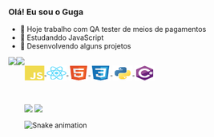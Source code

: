  ### Olá! Eu sou o Guga

- 👀 Hoje trabalho com QA tester de meios de pagamentos
- 🌱 Estudanddo JavaScript
- 💞️ Desenvolvendo alguns projetos 

<div align="center">
  <a href="https://github.com/Gustavo-Seiti">
  <img style="float:left" height="170em" src="https://github-readme-stats.vercel.app/api?username=Gustavo-Seiti&show_icons=true&theme=dracula&include_all_commits=true&count_private=true"/>
  <img style="float:left" height="170em" src="https://github-readme-stats.vercel.app/api/top-langs/?username=Gustavo-Seiti&layout=compact&langs_count=7&theme=dracula"/>
</div>

<div style="display: inline_block"><br>
  <img align="center" alt="Rafa-Js" height="30" width="40" src="https://raw.githubusercontent.com/devicons/devicon/master/icons/javascript/javascript-plain.svg">
  <img align="center" alt="Rafa-React" height="30" width="40" src="https://raw.githubusercontent.com/devicons/devicon/master/icons/react/react-original.svg">
  <img align="center" alt="Rafa-HTML" height="30" width="40" src="https://raw.githubusercontent.com/devicons/devicon/master/icons/html5/html5-original.svg">
  <img align="center" alt="Rafa-CSS" height="30" width="40" src="https://raw.githubusercontent.com/devicons/devicon/master/icons/css3/css3-original.svg">
  <img align="center" alt="Rafa-Python" height="30" width="40" src="https://raw.githubusercontent.com/devicons/devicon/master/icons/python/python-original.svg">
  <img align="center" alt="Rafa-Csharp" height="30" width="40" src="https://raw.githubusercontent.com/devicons/devicon/master/icons/csharp/csharp-original.svg">
 </div>
  <br>
  <br>
  
 <div> 

  <a href = "mailto:endo.tec@live.com"><img src="https://img.shields.io/badge/-Gmail-%23333?style=for-the-badge&logo=gmail&logoColor=white" target="_blank"></a>
  <a href="https://www.linkedin.com/in/gustavo-endo-3b718b18b/" target="_blank"><img src="https://img.shields.io/badge/-LinkedIn-%230077B5?style=for-the-badge&logo=linkedin&logoColor=white" target="_blank"></a> 
 
  ![Snake animation](https://github.com/Gustavo-Seiti/Gustavo-Seiti/blob/output/github-contribution-grid-snake.svg)
 
</div>
